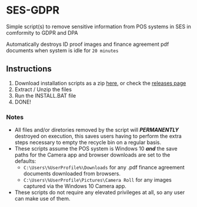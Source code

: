 # SES-GDPR
Simple script(s) to remove sensitive information from POS systems in SES in comformity to GDPR and DPA

Automatically destroys ID proof images and finance agreement pdf documents when system is idle for `20 minutes`


## Instructions

1.  Download installation scripts as a zip [here](https://github.com/vjba/SES-GDPR/archive/1.0.zip), or check the [releases page](https://github.com/vjba/SES-GDPR/releases)
2.  Extract / Unzip the files
3.  Run the INSTALL.BAT file
4.  DONE!   


### Notes

* All files and/or diretories removed by the script will _**PERMANENTLY**_ destroyed on execution, this saves users having to perform the extra steps necessary to empty the recycle bin on a regular basis.
* These scripts assume the POS system is Windows 10 _**and**_ the save paths for the Camera app and browser downloads are set to the defaults:
  * `C:\Users\%UserProfile%\Downloads` for any .pdf finance agreement documents downloaded from browsers.
  * `C:\Users\%UserProfile\Pictures\Camera Roll` for any images captured via the Windows 10 Camera app.
* These scripts do not require any elevated privileges at all, so any user can make use of them.
